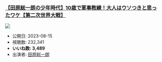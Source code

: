 ### [【田原総一朗の少年時代】10歳で軍事教練！大人はウソつきと思ったワケ【第二次世界大戦】](https://www.youtube.com/watch?v=1GrOoAiVZxo)
[![](https://img.youtube.com/vi/1GrOoAiVZxo/sddefault.jpg)](https://www.youtube.com/watch?v=1GrOoAiVZxo)
-   公開日: 2023-08-15
-   視聴数: 232,341
-   **いいね数: 3,489**
-   出演者: [田原総一朗](/rehacq_fan/people/田原総一朗 "wikilink")
